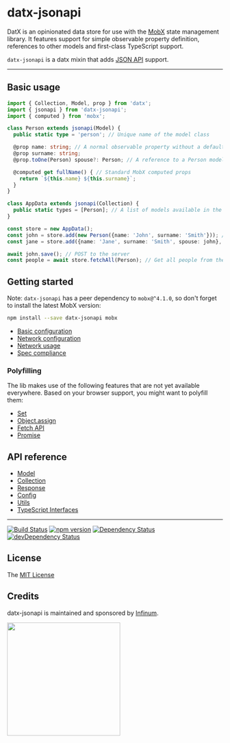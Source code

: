 # datx-jsonapi

DatX is an opinionated data store for use with the [MobX](https://mobx.js.org/) state management library. It features support for simple observable property definition, references to other models and first-class TypeScript support.

`datx-jsonapi` is a datx mixin that adds [JSON API](http://jsonapi.org/) support.

***

## Basic usage

```typescript
import { Collection, Model, prop } from 'datx';
import { jsonapi } from 'datx-jsonapi';
import { computed } from 'mobx';

class Person extends jsonapi(Model) {
  public static type = 'person'; // Unique name of the model class

  @prop name: string; // A normal observable property without a default value
  @prop surname: string;
  @prop.toOne(Person) spouse?: Person; // A reference to a Person model

  @computed get fullName() { // Standard MobX computed props
    return `${this.name} ${this.surname}`;
  }
}

class AppData extends jsonapi(Collection) {
  public static types = [Person]; // A list of models available in the collection
}

const store = new AppData();
const john = store.add(new Person({name: 'John', surname: 'Smith'})); // Add a model instance to the store
const jane = store.add({name: 'Jane', surname: 'Smith', spouse: john}, Person); // Add a model to the store

await john.save(); // POST to the server
const people = await store.fetchAll(Person); // Get all people from the server
```

## Getting started

Note: `datx-jsonapi` has a peer dependency to `mobx@^4.1.0`, so don't forget to install the latest MobX version:

```bash
npm install --save datx-jsonapi mobx
```

  * [Basic configuration](https://github.com/infinum/datx/wiki/Basic-configuration)
  * [Network configuration](https://github.com/infinum/datx/wiki/Network-configuration)
  * [Network usage](https://github.com/infinum/datx/wiki/Network-usage)
  * [Spec compliance](https://github.com/infinum/datx/wiki/Spec-compliance)

### Polyfilling

The lib makes use of the following features that are not yet available everywhere. Based on your browser support, you might want to polyfill them:

* [Set](https://developer.mozilla.org/en-US/docs/Web/JavaScript/Reference/Global_Objects/Set)
* [Object.assign](https://developer.mozilla.org/en-US/docs/Web/JavaScript/Reference/Global_Objects/Object/assign)
* [Fetch API](https://developer.mozilla.org/en-US/docs/Web/API/Fetch_API)
* [Promise](https://developer.mozilla.org/en-US/docs/Web/JavaScript/Reference/Global_Objects/Promise)

## API reference
  
  * [Model](https://github.com/infinum/datx/wiki/JSONAPI-Model)
  * [Collection](https://github.com/infinum/datx/wiki/JSONAPI-Collection)
  * [Response](https://github.com/infinum/datx/wiki/JSONAPI-Response)
  * [Config](https://github.com/infinum/datx/wiki/JSONAPI-Config)
  * [Utils](https://github.com/infinum/datx/wiki/JSONAPI-Utils)
  * [TypeScript Interfaces](https://github.com/infinum/datx/wiki/JSONAPI-Interfaces)

***

[![Build Status](https://travis-ci.org/infinum/datx.svg?branch=master)](https://travis-ci.org/infinum/datx)
[![npm version](https://badge.fury.io/js/datx-jsonapi.svg)](https://badge.fury.io/js/datx-jsonapi)
[![Dependency Status](https://david-dm.org/infinum/datx.svg?path=packages/datx-jsonapi)](https://david-dm.org/infinum/datx?path=packages/datx-jsonapi)
[![devDependency Status](https://david-dm.org/infinum/datx/dev-status.svg?path=packages/datx-jsonapi)](https://david-dm.org/infinum/datx?path=packages/datx-jsonapi#info=devDependencies)

## License

The [MIT License](LICENSE)

## Credits

datx-jsonapi is maintained and sponsored by
[Infinum](http://www.infinum.co).

<img src="https://infinum.co/infinum.png" width="264">

